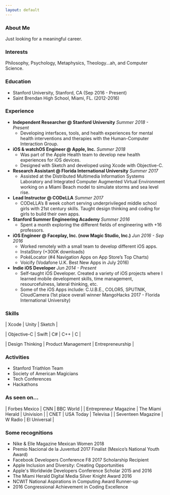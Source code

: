 ```yaml
---
layout: default
---
```


### About Me

Just looking for a meaningful career.

### Interests 

Philosophy, Psychology, Metaphysics, Theology...ah, and Computer Science.

### Education

*   Stanford University, Stanford, CA (Sep 2016 - Present)
*   Saint Brendan High School, Miami, FL. (2012-2016)

### Experience 
- **Independent Researcher @ Stanford University** *Summer 2018 - Present*
    - Developing interfaces, tools, and health experiences for mental health interventions and therapies with the Human-Computer Interaction Group.
- **iOS & watchOS Engineer @ Apple, Inc.** *Summer 2018*
    - Was part of the Apple Health team to develop new health experiences for iOS devices. 
    - Designed with Sketch and developed using Xcode with Objective-C.
- **Research Assistant @ Florida International University** *Summer 2017*
    - Assisted at the Distributed Multimedia Information Systems Laboratory and Integrated Computer Augmented Virtual Environment working on a Miami Beach model to simulate storms and sea level rise.
- **Lead Instructor @ CODeLLA** *Summer 2017*
    - CODeLLA’s 8 week cohort serving underprivileged middle school girls with 21st century skills. Taught design thinking and coding for girls to build their own apps.
- **Stanford Summer Engineering Academy** *Summer 2016*
    - Spent a month exploring the different fields of engineering with +16 professors.
- **iOS Engineer @ Faceplay, Inc. (now Magic Studio, Inc.)** *Jun 2016 - Sep 2016*
    - Worked remotely with a small team to develop different iOS apps.
    - InstaStory (+300K downloads)
    - PokéLocator (#4 Navigation Apps on App Store’s Top Charts)
    - Voicify (Vodafone U.K. Best New Apps in July 2016)
- **Indie iOS Developer** *Jun 2014 - Present*
    - Self-taught iOS Developer. Created a variety of iOS projects where I learned mobile development skills, time management, resourcefulness, lateral thinking, etc.
    - Some of the iOS Apps include: C.U.B.E., COLOR5, SPUTNIK, CloudCamera (1st place overall winner MangoHacks 2017 - Florida International University)


### Skills

 | Xcode |  Unity | Sketch |

| Objective-C |  Swift | C# | C++ | C |

| Design Thinking | Product Management | Entrepreneurship |


### Activities

- Stanford Triathlon Team 
- Society of American Magicians 
- Tech Conferences 
- Hackathons 

### As seen on...

| Forbes Mexico | CNN | BBC World | 
| Entrepreneur Magazine | The Miami Herald | Univision | 
| CNET | USA Today | Televisa | 
| Seventeen Magazine | W Radio | El Universal |

### Some recognitions
* Nike & Elle Magazine Mexican Women 2018
* Premio Nacional de la Juventud 2017 Finalist (Mexico’s National Youth Award)
* Facebook Developers Conference F8 2017 Scholarship Recipient
* Apple Inclusion and Diversity: Creating Opportunities
* Apple's Worldwide Developers Conference Scholar 2015 and 2016
* The Miami Herald Digital Media Silver Knight Award 2016
* NCWIT National Aspirations in Computing Award Runner-up 
* 2016 Congressional Achievement in Coding Excellence

<!--<dl>-->
<!--<dt>Name</dt>-->
<!--<dd>Godzilla</dd>-->
<!--<dt>Born</dt>-->
<!--<dd>1952</dd>-->
<!--<dt>Birthplace</dt>-->
<!--<dd>Japan</dd>-->
<!--<dt>Color</dt>-->
<!--<dd>Green</dd>-->
<!--</dl>-->

<!--```-->
<!--Long, single-line code blocks should not wrap. They should horizontally scroll if they are too long. This line should be long enough to demonstrate this.-->
<!--```-->
<!---->
<!--```-->
<!--The final element.-->
<!--```-->
